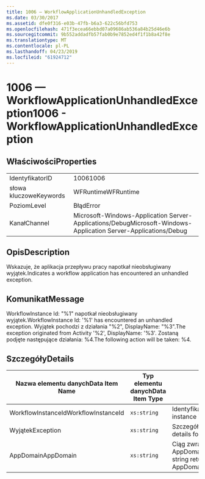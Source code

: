 ```yaml
---
title: 1006 — WorkflowApplicationUnhandledException
ms.date: 03/30/2017
ms.assetid: dfe0f316-e03b-47fb-b6a3-622c56bfd753
ms.openlocfilehash: 471f3ecea66ebbd07a09686ab536a84b25d46e6b
ms.sourcegitcommit: 9b552addadfb57fab0b9e7852ed4f1f1b8a42f8e
ms.translationtype: MT
ms.contentlocale: pl-PL
ms.lasthandoff: 04/23/2019
ms.locfileid: "61924712"
---
```

# <a name="1006---workflowapplicationunhandledexception"></a><span data-ttu-id="778e2-102">1006 — WorkflowApplicationUnhandledException</span><span class="sxs-lookup"><span data-stu-id="778e2-102">1006 - WorkflowApplicationUnhandledException</span></span>
## <a name="properties"></a><span data-ttu-id="778e2-103">Właściwości</span><span class="sxs-lookup"><span data-stu-id="778e2-103">Properties</span></span>  
  
|||  
|-|-|  
|<span data-ttu-id="778e2-104">Identyfikator</span><span class="sxs-lookup"><span data-stu-id="778e2-104">ID</span></span>|<span data-ttu-id="778e2-105">1006</span><span class="sxs-lookup"><span data-stu-id="778e2-105">1006</span></span>|  
|<span data-ttu-id="778e2-106">słowa kluczowe</span><span class="sxs-lookup"><span data-stu-id="778e2-106">Keywords</span></span>|<span data-ttu-id="778e2-107">WFRuntime</span><span class="sxs-lookup"><span data-stu-id="778e2-107">WFRuntime</span></span>|  
|<span data-ttu-id="778e2-108">Poziom</span><span class="sxs-lookup"><span data-stu-id="778e2-108">Level</span></span>|<span data-ttu-id="778e2-109">Błąd</span><span class="sxs-lookup"><span data-stu-id="778e2-109">Error</span></span>|  
|<span data-ttu-id="778e2-110">Kanał</span><span class="sxs-lookup"><span data-stu-id="778e2-110">Channel</span></span>|<span data-ttu-id="778e2-111">Microsoft-Windows-Application Server-Applications/Debug</span><span class="sxs-lookup"><span data-stu-id="778e2-111">Microsoft-Windows-Application Server-Applications/Debug</span></span>|  
  
## <a name="description"></a><span data-ttu-id="778e2-112">Opis</span><span class="sxs-lookup"><span data-stu-id="778e2-112">Description</span></span>  
 <span data-ttu-id="778e2-113">Wskazuje, że aplikacja przepływu pracy napotkał nieobsługiwany wyjątek.</span><span class="sxs-lookup"><span data-stu-id="778e2-113">Indicates a workflow application has encountered an unhandled exception.</span></span>  
  
## <a name="message"></a><span data-ttu-id="778e2-114">Komunikat</span><span class="sxs-lookup"><span data-stu-id="778e2-114">Message</span></span>  
 <span data-ttu-id="778e2-115">WorkflowInstance Id: "%1" napotkał nieobsługiwany wyjątek.</span><span class="sxs-lookup"><span data-stu-id="778e2-115">WorkflowInstance Id: '%1' has encountered an unhandled exception.</span></span>  <span data-ttu-id="778e2-116">Wyjątek pochodzi z działania "%2", DisplayName: "%3".</span><span class="sxs-lookup"><span data-stu-id="778e2-116">The exception originated from Activity '%2', DisplayName: '%3'.</span></span>  <span data-ttu-id="778e2-117">Zostaną podjęte następujące działania: %4.</span><span class="sxs-lookup"><span data-stu-id="778e2-117">The following action will be taken: %4.</span></span>  
  
## <a name="details"></a><span data-ttu-id="778e2-118">Szczegóły</span><span class="sxs-lookup"><span data-stu-id="778e2-118">Details</span></span>  
  
|<span data-ttu-id="778e2-119">Nazwa elementu danych</span><span class="sxs-lookup"><span data-stu-id="778e2-119">Data Item Name</span></span>|<span data-ttu-id="778e2-120">Typ elementu danych</span><span class="sxs-lookup"><span data-stu-id="778e2-120">Data Item Type</span></span>|<span data-ttu-id="778e2-121">Opis</span><span class="sxs-lookup"><span data-stu-id="778e2-121">Description</span></span>|  
|--------------------|--------------------|-----------------|  
|<span data-ttu-id="778e2-122">WorkflowInstanceId</span><span class="sxs-lookup"><span data-stu-id="778e2-122">WorkflowInstanceId</span></span>|`xs:string`|<span data-ttu-id="778e2-123">Identyfikator wystąpienia przepływu pracy</span><span class="sxs-lookup"><span data-stu-id="778e2-123">The instance id for the workflow</span></span>|  
|<span data-ttu-id="778e2-124">Wyjątek</span><span class="sxs-lookup"><span data-stu-id="778e2-124">Exception</span></span>|`xs:string`|<span data-ttu-id="778e2-125">Szczegóły wyjątku, dla wyjątku</span><span class="sxs-lookup"><span data-stu-id="778e2-125">The exception details for the exception</span></span>|  
|<span data-ttu-id="778e2-126">AppDomain</span><span class="sxs-lookup"><span data-stu-id="778e2-126">AppDomain</span></span>|`xs:string`|<span data-ttu-id="778e2-127">Ciąg zwracany przez AppDomain.CurrentDomain.FriendlyName.</span><span class="sxs-lookup"><span data-stu-id="778e2-127">The string returned by AppDomain.CurrentDomain.FriendlyName.</span></span>|
